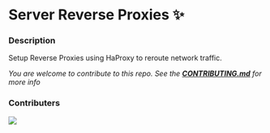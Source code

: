 # Server Reverse Proxies ✨

### Description
Setup Reverse Proxies using HaProxy to reroute network traffic.

*You are welcome to contribute to this repo. See the [**CONTRIBUTING.md**](./CONTRIBUTING.md) for more info*

### Contributers
<a href="https://github.com/pattarai/server-reverse-proxies/graphs/contributors">
  <img src="https://contrib.rocks/image?repo=pattarai/server-reverse-proxies" />
</a>


